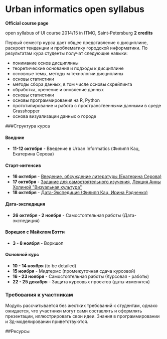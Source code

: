Urban informatics open syllabus
=====================
**Official course page**


open syllabus of UI course 2014/15 in ITMO, Saint-Petersburg
**2 credits**

Первый семестр курса дает общее представление о дисциплине, раскроет тенденции и проблематику городской информатики. По результатам кура студенты получат следующие навыки:
- понимание основ дисциплины
- теоретические основания и подходы к дисциплине
- основные темы, методы м технологии дисциплины
- основы статистики
- методы сбора данных, в том числе основы скрейпинга
- обработка, хренение и оновление данных
- основы статистики
- основы программирования на R, Python
- прототипирование и работа с пространственными данными в среде Grasshopper
- основа визуализации данных о городе


###Структура курса

#### Введние
 - **11-12 октября** - Введение в Urban Informatics (Филипп Кац, Екатерина Серова)

#### Cтарт-интенсив
 - **16 октября** - [Введение, обсуждение литературы (Екатерина Серова)](https://github.com/Casyfill/DUE2014_open_syllabus/tree/master/1_Intensiv_16-18oct/1_1_Intro)
 - **17 октября** - [Задание для самостоятельного изучения](https://github.com/Casyfill/DUE2014_open_syllabus/blob/master/1_Intensiv_16-18oct/1_2_HCI/R_homework.md), [Лекция Анны Холиной "Визуальная культура"](https://github.com/Casyfill/DUE2014_open_syllabus/blob/master/1_Intensiv_16-18oct/1_2_HCI/README.md)
 - **18 октября** - [Дата-Экспедиция (Филипп Кац, Ирина Радченко)](https://github.com/Casyfill/DUE2014_open_syllabus/tree/master/1_Intensiv_16-18oct/1_3_Data_Expedition)

#### Дата-экспедиция
 - **26 октября - 2 ноября** - Самостоятельная работы (Дата-экспедиция)

#### Воркшоп с Майклом Бэтти
 - **3 - 8 ноября** - Воркшоп
#### Основной курс
 - **10 - 14 ноября** (to be detailed)
 - **15 ноября** - Мидтермс (промежуточная сдача курсовой)
 - **16 - 23 ноября** - Самостоятельная работы (Курсовая - работы)
 - **22 - 25 декабря** - Защита курсовых проектов (даты изменятся)
 

### Требования к участникам
Модуль рассчитывается без жестких требований к студентам, однако ожидается, что участники могут сами составлять и оформлять презентации, иллюстрировать свои идеи. Знания в программировании и 3д-моделировании приветствуются.

##Ресурсы
